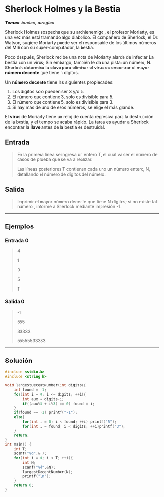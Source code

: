 # Sherlock Holmes y la Bestia

_**Temas**_: _bucles_, _arreglos_

Sherlock Holmes sospecha que su archienemigo , el profesor Moriarty, es una vez más está tramando algo diabólico. El compañero de Sherlock, el Dr. Watson, sugiere Moriarty puede ser el responsable de los últimos números del MI6 con su super-computador, la bestia.

Poco después, Sherlock recibe una nota de Moriarty alarde de infectar La bestia con un virus; Sin embargo, también le da una pista: un número, N. Sherlock determina la clave para eliminar el virus es encontrar el mayor **número decente** que tiene n dígitos.

Un **número decente** tiene las siguientes propiedades:

1.  Los digitos solo pueden ser 3 y/o 5.
2.  El número que contiene 3, solo es divisible para 5.
3.  El número que contiene 5, solo es divisible para 3.
4.  Si hay más de uno de esos números, se elige el más grande.

El **virus** de Moriarty tiene un reloj de cuenta regresiva para la destrucción de la bestia, y el tiempo se acaba rápido. La tarea es ayudar a Sherlock encontrar la **llave** antes de la bestia es destruida!.

## Entrada

> En la primera linea se ingresa un entero T, el cual va ser el número de casos de prueba que se va a realizar.
>
> Las líneas posteriores T contienen cada uno un número entero, N, detallando el número de dígitos del número.

## Salida

> Imprimir el mayor número decente que tiene N dígitos; si no existe tal número , informe a Sherlock mediante impresión -1.

---

## Ejemplos

### Entrada 0

> 4
>
> 1
>
> 3
>
> 5
>
> 11

### Salida 0

> -1
>
> 555
>
> 33333
>
> 55555533333

---

## Solución

```C
#include <stdio.h>
#include <string.h>

void largestDecentNumber(int digits){
    int found = -1;
    for(int i = 0; i <= digits; ++i){
        int aux = digits-i;
        if((aux%5 + i%3) == 0) found = i;
    }
    if(found == -1) printf("-1");
    else{
        for(int i = 0; i < found; ++i) printf("5");
        for(int i = found; i < digits; ++i)printf("3");
    }
    return;
}
int main() {
    int T;
    scanf("%d",&T);
    for(int i = 0; i < T; ++i){
        int N;
        scanf("%d",&N);
        largestDecentNumber(N);
        printf("\n");
    }
    return 0;
}
```
